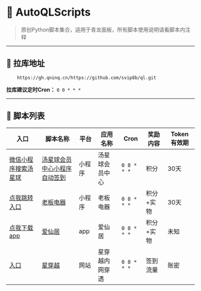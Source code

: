 # 🚀 AutoQLScripts

> 原创Python脚本集合，适用于青龙面板，所有脚本使用说明请看脚本内注释

---

## 🔗 拉库地址

```plaintext
	https://gh.qninq.cn/https://github.com/svip8b/ql.git
```

**拉库建议定时Cron：** `0 0 * * *` 

---

## 📜 脚本列表

| 入口                                                                                                                   | 脚本名称                                                             | 平台  | 应用名称    | Cron      | 奖励内容  | Token 有效期 |
|----------------------------------------------------------------------------------------------------------------------|------------------------------------------------------------------|-----|---------|-----------|-------|-----------|
| [微信小程序搜索汤星球](#)                                                                                                      | [汤星球会员中心小程序自动签到](https://github.com/svip8b/ql/blob/main/tcbj.py) | 小程序 | 汤星球会员中心 | `0 8 * * *` | 积分    | 30天       |
| [点我跳转入口](https://github.com/svip8b/ql/blob/main/jpg/lbdq.jpg)                                                        | [老板电器](https://github.com/svip8b/ql/blob/main/lbdq.py)           | 小程序 | 老板电器    | `0 8 * * *` | 积分+实物 | 30天       |
| [点我下载app](https://app.tmuyun.com/webChannels/invite?inviteCode=EUG55A&tenantId=62&accountId=68d6e8537dee0579c09252eb) | [爱仙居](https://github.com/svip8b/ql/blob/main/aixianju.py)        | app | 爱仙居     | `0 8 * * *` | 积分+实物 | 未知        |
| [入口](https://console.xhfrp.xhuzim.top/dashboard)                                                                     | [星穿越](https://github.com/svip8b/ql/blob/main/星穿越.py)             | 网站  | 星穿越内网穿透 | `0 8 * * *` | 签到流量  | 账密        |



